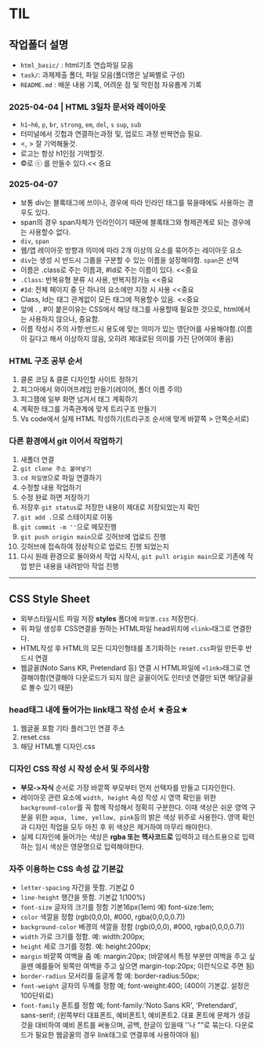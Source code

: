 # TIL
## 작업폴더 설명
* `html_basic/` : html기초 연습파일 모음
* `task/`: 과제제출 폴더, 파일 모음(폴더명은 날짜별로 구성)
* `README.md` : 배운 내용 기록, 어려운 점 및 막힌점 자유롭게 기록
### 2025-04-04 | HTML 3일차 문서와 레이아웃
* `h1~h6`, `p`, `br`, `strong`, `em`, `del`, `s` `sup`, `sub`
* 터미널에서 깃헙과 연결하는과정 및, 업로드 과정 반복연습 필요.
* &lt;, &gt; 잘 기억해둘것.
* 로고는 항상 h1인점 기억할것.
* &copy;로 ⓒ 를 만들수 있다.<< 중요
### 2025-04-07
* 보통 div는 블록태그에 쓰이나, 경우에 따라 인라인 태그를 묶을때에도 사용하는 경우도 있다. 
* span의 경우 span자체가 인라인이기 때문에 블록태그와 형제관계로 되는 경우에는 사용할수 없다.
* `div`, `span`
* 웹/앱 레이아웃 방향과 의미에 따라 2개 이상의 요소를 묶어주는 레이아웃 요소
* `div`는 생성 시 반드시 그룹을 구분할 수 있는 이름을 설정해야함. `span`은 선택
* 이름은 .class로 주는 이름과, #Id로 주는 이름이 있다. <<중요
* `.Class`: 반복유형 분류 시 사용, 반복지정가능 <<중요
* `#Id`: 전체 페이지 중 단 하나의 요소에만 지정 시 사용 <<중요
* Class, Id는 태그 관계없이 모든 태그에 적용할수 있음. <<중요
* 앞에 . , #이 붙은이유는 CSS에서 해당 태그를 사용할때 필요한 것으로, html에서는 사용하지 않으나, 중요함.
* 이름 작성시 주의 사항:반드시 용도에 맞는 의미가 있는 영단어를 사용해야함.(이름이 길다고 해서 이상하지 않음, 오히려 제대로된 의미를 가진 단어여야 좋음)
### HTML 구조 공부 순서
1. 클론 코딩 & 클론 디자인할 사이트 정하기
2. 피그마에서 와이어프레임 만들기(레이어, 폴더 이름 주의)
3. 피그잼에 일부 화면 넘겨서 태그 계획하기
4. 계획한 태그를 가족관계에 맞게 트리구조 만들기
5. Vs code에서 실제 HTML 작성하기(트리구조 순서에 맞게 바깥쪽 > 안쪽순서로)
### 다른 환경에서 git 이어서 작업하기
1. 새폴더 연결
2. `git clone 주소 붙여넣기`
3. `cd 파일명`으로 파일 연결하기
4. 수정할 내용 작업하기
5. 수정 완료 하면 저장하기
6. 저장후 `git status`로 저장한 내용이 제대로 저장되었는지 확인
7. `git add .`으로 스테이지로 이동
8. `git commit -m ''`으로 메모진행
9. `git push origin main`으로 깃허브에 업로드 진행
10. 깃허브에 접속하여 정상적으로 업로드 진행 되었는지 
11. 다시 원래 환경으로 돌아와서 작업 시작시, `git pull origin main`으로 기존에 작업 받은 내용을 내려받아 작업 진행
----
## CSS Style Sheet
* 외부스타일시트 파일 저장 **styles** 폴더에 `파일명.css` 저장한다.
* 위 파일 생성후 CSS연결을 원하는 HTML파일 head위치에 `<link>`태그로 연결한다.
* HTML작성 후 HTML의 모든 디자인형태를 초기화하는 `reset.css`파일 만든후 반드시 연결
* 웹글꼴(Noto Sans KR, Pretendard 등) 연결 시 HTML파일에 `<link>`태그로 연결해야함(연결해야 다운로드가 되지 않은 글꼴이어도 인터넷 연결만 되면 해당글꼴로 볼수 있기 때문)
### head태그 내에 들어가는 link태그 작성 순서 ★중요★
1. 웹글꼴 포함 기타 플러그인 연결 주소
2. reset.css
3. 해당 HTML별 디자인.css
### 디자인 CSS 작성 시 작성 순서 및 주의사항
* **부모->자식** 순서로 가장 바깥쪽 부모부터 먼저 선택자를 만들고 디자인한다.
* 레이아웃 관련 요소에 `width, height` 속성 작성 시 영역 확인을 위한 `background-color`를 꼭 함께 작성해서 정확히 구분한다. 이때 색상은 쉬운 영역 구분을 위한 `aqua, lime, yellow, pink`등의 밝은 색상 위주로 사용한다. 영역 확인과 디자인 작업을 모두 마친 후 위 색상은 제거하여 마무리 해야한다.
* 실제 디자인에 들어가는 색상은 **rgba 또는 헥사코드로** 입력하고 테스트용으로 입력하는 임시 색상은 영문명으로 입력해야한다.
### 자주 이용하는 CSS 속성 값 기본값
* `letter-spacing` 자간을 뜻함. 기본값 0
* `line-height` 행간을 뜻함. 기본값 1(100%)
* `font-size` 글자의 크기를 정함 기본16px(1em) 예) font-size:1em;
* `color` 색깔을 정함 (rgb(0,0,0), #000, rgba(0,0,0,0.7))
* `background-color` 배경의 색깔을 정함 (rgb(0,0,0), #000, rgba(0,0,0,0.7))
* `width` 가로 크기를 정함. 예: width:200px;
* `height` 세로 크기를 정함. 예: height:200px;
* `margin` 바깥쪽 여백을 줌 예: margin:20px; (바깥에서 특정 부분만 여백을 주고 싶을땐 예를들어 윗쪽만 여백을 주고 싶으면 margin-top:20px; 이런식으로 주면 됨)
* `border-radius` 모서리를 둥글게 함 예: border-radius:50px;
* `font-weight` 글자의 두께를 정함 예; font-weight:400; (400이 기본값. 설정은 100단위로)
* `font-family` 폰트를 정함 예; font-family:'Noto Sans KR', 'Pretendard', sans-serif; (왼쪽부터 대표폰트, 예비폰트1, 예비폰트2. 대표 폰트에 문제가 생길것을 대비하여 예비 폰트를 써놓으며, 공백, 한글이 있을때 ''나 ""로 묶는다. 다운로드가 필요한 웹글꼴의 경우 link태그로 연결후에 사용하여야 됨)